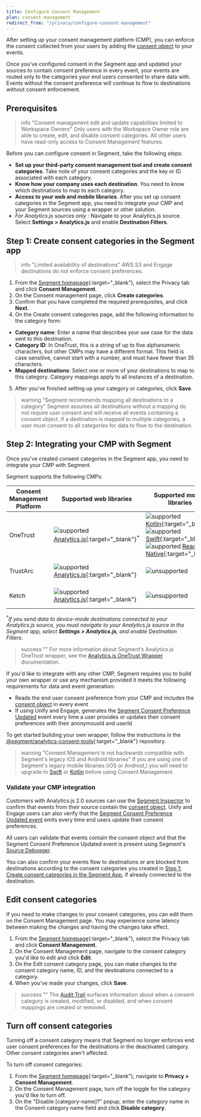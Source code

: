 ```yaml
---
title: Configure Consent Management
plan: consent-management
redirect_from: "/privacy/configure-consent-management"
---
```


After setting up your consent management platform (CMP), you can enforce the consent collected from your users by adding the [consent object](/docs/privacy/consent-management/consent-in-segment-connections/#consent-object) to your events. 

Once you've configured consent in the Segment app and updated your sources to contain consent preference in every event, your events are routed only to the categories your end users consented to share data with. Events without the consent preference will continue to flow to destinations without consent enforcement.

## Prerequisites

> info "Consent management edit and update capabilities limited to Workspace Owners"
> Only users with the Workspace Owner role are able to create, edit, and disable consent categories. All other users have read-only access to Consent Management features. 

Before you can configure consent in Segment, take the following steps:
- **Set up your third-party consent management tool and create consent categories**. Take note of your consent categories and the key or ID associated with each category.
- **Know how your company uses each destination**. You need to know which destinations to map to each category. 
- **Access to your web and mobile libraries**. After you set up consent categories in the Segment app, you need to integrate your CMP and your Segment sources using a wrapper or other solution. 
- _For Analytics.js sources only_ : Navigate to your Analytics.js source. Select  **Settings > Analytics.js** and enable **Destination Filters**.


## Step 1: Create consent categories in the Segment app

> info "Limited availability of destinations"
> AWS S3 and Engage destinations do not enforce consent preferences. 

1. From the [Segment homepage](https://app.segment.com/goto-my-workspace/){:target="_blank”}, select the Privacy tab and click **Consent Management**.
2. On the Consent management page, click **Create categories**.
3. Confirm that you have completed the required prerequisites, and click **Next**.
4. On the Create consent categories page, add the following information to the category form:
  - **Category name**: Enter a name that describes your use case for the data sent to this destination.
  - **Category ID**: In OneTrust, this is a string of up to five alphanumeric characters, but other CMPs may have a different format. This field is case sensitive, cannot start with a number, and must have fewer than 35 characters.
  - **Mapped destinations**: Select one or more of your destinations to map to this category. Category mappings apply to all instances of a destination. 
5. After you've finished setting up your category or categories, click **Save**.

> warning "Segment recommends mapping all destinations to a category"
> Segment assumes all destinations without a mapping do not require user consent and will receive all events containing a consent object. If a destination is mapped to multiple categories, a user must consent to all categories for data to flow to the destination.

## Step 2: Integrating your CMP with Segment

Once you've created consent categories in the Segment app, you need to integrate your CMP with Segment. 

Segment supports the following CMPs:

| Consent Management Platform | Supported web libraries    | Supported mobile libraries   | Contact       |
| --------------------------- | -------------------------- | ---------------------------- | ------------- |
| OneTrust                    |![supported](/docs/images/supported.svg) [Analytics.js](https://github.com/segmentio/analytics-next/tree/master/packages/consent/consent-wrapper-onetrust){:target="_blank"}<sup>*</sup> | ![supported](/docs/images/supported.svg) [Kotlin](https://github.com/segment-integrations/analytics-kotlin-consent/blob/main/README.md#getting-started){:target="_blank"} <br> ![supported](/docs/images/supported.svg) [Swift](https://github.com/segment-integrations/analytics-swift-consent#segment-consent-management){:target="_blank"} <br> ![supported](/docs/images/supported.svg) [React Native](https://github.com/segmentio/analytics-react-native/tree/master/packages/plugins/plugin-onetrust){:target="_blank"} | For support and troubleshooting, contact [Segment](mailto:friends@segment.com){:target="_blank"}. |
| TrustArc                   | ![supported](/docs/images/supported.svg) [Analytics.js](https://github.com/trustarc/trustarc-segment-wrapper){:target="_blank"} | ![unsupported](/docs/images/unsupported.svg) | For support and troubleshooting, contact [TrustArc](https://trustarc.com/contact/){:target="_blank"}. |
| Ketch                      | ![supported](/docs/images/supported.svg) [Analytics.js](https://docs.ketch.com/ketch/docs/segment-tag-management-automation){:target="_blank"} | ![unsupported](/docs/images/unsupported.svg) | For support and troubleshooting, contact [Ketch](https://www.ketch.com/contact-us){:target="_blank"}. |

<sup>*</sup>_If you send data to device-mode destinations connected to your Analytics.js source, you must navigate to your Analytics.js source in the Segment app, select **Settings > Analytics.js**, and enable Destination Filters._ 

> success ""
> For more information about Segment’s Analytics.js OneTrust wrapper, see the [Analytics.js OneTrust Wrapper](/docs/privacy/consent-management/onetrust-wrapper/) documentation. 

If you'd like to integrate with any other CMP, Segment requires you to build your own wrapper or use any mechanism provided it meets the following requirements for data and event generation:
  - Reads the end user consent preference from your CMP and includes the [consent object](/docs/privacy/consent-management/consent-in-segment-connections/#consent-object) in every event
  - If using Unify and Engage, generates the [Segment Consent Preference Updated](/docs/privacy/consent-management/consent-in-unify/#segment-consent-preference-updated-event) event every time a user provides or updates their consent preferences with their anonymousId and userId

To get started building your own wrapper, follow the instructions in the [@segment/analytics-consent-tools](https://github.com/segmentio/analytics-next/tree/master/packages/consent/consent-tools){:target="_blank"} repository. 

> warning "Consent Management is not backwards compatible with Segment's legacy iOS and Android libraries"
> If you are using one of Segment's legacy mobile libraries (iOS or Android,) you will need to upgrade to [Swift](/docs/connections/sources/catalog/libraries/mobile/apple/migration/) or [Kotlin](/docs/connections/sources/catalog/libraries/mobile/kotlin-android/migration/) before using Consent Management. 

### Validate your CMP integration

Customers with Analytics.js 2.0 sources can use the [Segment Inspector](/docs/connections/sources/catalog/libraries/website/javascript/#segment-inspector) to confirm that events from their source contain the [consent object](/docs/privacy/consent-management/consent-in-segment-connections). Unify and Engage users can also verify that the [Segment Consent Preference Updated event](/docs/privacy/consent-management/consent-in-unify/#segment-consent-preference-updated-event) emits every time end users update their consent preferences.

All users can validate that events contain the consent object and that the Segment Consent Preference Updated event is present using Segment's [Source Debugger](/docs/connections/sources/debugger/). 

You can also confirm your events flow to destinations or are blocked from destinations according to the consent categories you created in [Step 1: Create consent categories in the Segment App](#step-1-create-consent-categories-in-the-segment-app), if already connected to the destination. 


## Edit consent categories

If you need to make changes to your consent categories, you can edit them on the Consent Management page. You may experience some latency between making the changes and having the changes take effect.

1. From the [Segment homepage](https://app.segment.com/goto-my-workspace/){:target="_blank”}, select the Privacy tab and click **Consent Management**.
2. On the Consent Management page, navigate to the consent category you'd like to edit and click **Edit**.
3. On the Edit consent category page, you can make changes to the consent category name, ID, and the destinations connected to a category.
4. When you've made your changes, click **Save**.

> success ""
> The [Audit Trail](/docs/segment-app/iam/audit-trail/) surfaces information about when a consent category is created, modified, or disabled, and when consent mappings are created or removed.

## Turn off consent categories

Turning off a consent category means that Segment no longer enforces end user consent preferences for the destinations in the deactivated category. Other consent categories aren't affected. 

To turn off consent categories:

1. From the [Segment homepage](https://app.segment.com/goto-my-workspace/){:target="_blank”}, navigate to **Privacy > Consent Management**.
2. On the Consent Management page, turn off the toggle for the category you'd like to turn off. 
3. On the "Disable [category-name]?" popup, enter the category name in the Consent category name field and click **Disable category**.